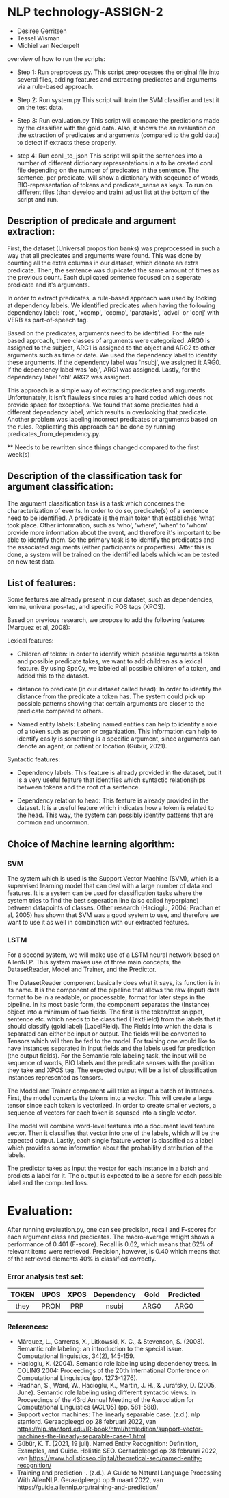 # NLP technology-ASSIGN-2

- Desiree Gerritsen
- Tessel Wisman
- Michiel van Nederpelt

overview of how to run the scripts:
- Step 1: Run preprocess.py. 
This script preprocesses the original file into several files, adding features and extracting predicates and arguments via a rule-based approach.

- Step 2: Run system.py
This script will train the SVM classifier and test it on the test data.

- Step 3: Run evaluation.py
This script will compare the predictions made by the classifier with the gold data.
Also, it shows the an evaluation on the extraction of predicates and arguments (compared to the gold data) to detect if extracts these properly.

- step 4: Run conll_to_json
This script will split the sentences into a number of different dictionary representations in a to be created conll file depending on the number of predicates in the sentence. The sentence, per predicate, will show a dictionary with seqeunce of words, BIO-representation of tokens and predicate_sense as keys.
To run on different files (than develop and train) adjust list at the bottom of the script and run.

## Description of predicate and argument extraction:

First, the dataset (Universal proposition banks)  was preprocessed in such a way that all predicates and arguments were found. This was done by counting all the extra columns in our dataset, which denote an extra predicate. Then, the sentence was duplicated the same amount of times as the previous count. Each duplicated sentence focused on a seperate predicate and it's arguments. 

In order to extract predicates, a rule-based approach was used by looking at dependency labels. We identified predicates when having the following dependency label: 'root', 'xcomp', 'ccomp', 'parataxis', 'advcl' or 'conj' with VERB as part-of-speech tag.

Based on the predicates, arguments need to be identified. For the rule based approach, three classes of arguments were categorized. ARG0 is assigned to the subject, ARG1 is assigned to the object and ARG2 to other arguments such as time or date. We used the dependency label to identify these arguments. If the dependency label was 'nsubj', we assigned it ARG0. If the dependency label was 'obj', ARG1 was assigned. Lastly, for the dependency label 'obl' ARG2 was assigned. 

This approach is a simple way of extracting predicates and arguments. Unfortunately, it isn't flawless since rules are hard coded which does not provide space for exceptions. We found that some predicates had a different dependency label, which results in overlooking that predicate. Another problem was labeling incorrect predicates or arguments based on the rules. Replicating this approach can be done by running predicates_from_dependency.py.

** Needs to be rewritten since things changed compared to the first week(s)



## Description of the classification task for argument classification:
The argument classification task is a task which concernes the characterization of events. In order to do so, predicate(s) of a sentence need to be identified. A predicate is the main token that establishes 'what' took place. Other information, such as 
'who', 'where', 'when' to 'whom' provide more information about the event, and therefore it's important to be able to identify them. So the primary task is to identify the predicates and the associated arguments (either participants or properties). After this is done, a system will be trained on the identified labels which kcan be tested on new test data. 

## List of features: 
Some features are already present in our dataset, such as dependencies, lemma, univeral pos-tag, and specific POS tags (XPOS). 

Based on previous research, we propose to add the following features (Marquez et al, 2008):

Lexical features:
- Children of token:
In order to identify which possible arguments a token and possible predicate takes, we want to add children as a lexical feature. By using SpaCy, we labeled all possible children of a token, and added this to the dataset. 

- distance to predicate (in our dataset called head):
In order to identify the distance from the predicate a token has. The system could pick up possible patterns showing that certain arguments are closer to the predicate compared to others.

- Named entity labels:
Labeling named entities can help to identify a role of a token such as person or organization. This information can help to identify easily is something is a specific argument, since arguments can denote an agent, or patient or location (Gübür, 2021).

Syntactic features:
- Dependency labels:
This feature is already provided in the dataset, but it is a very useful feature that identifies which syntactic relationships between tokens and the root of a sentence. 

- Dependency relation to head:
This feature is already provided in the dataset. It is a useful feature which indicates how a token is related to the head. This way, the system can possibly identify patterns that are common and uncommon. 

## Choice of Machine learning algorithm:

### SVM

The system which is used is the Support Vector Machine (SVM), which is a supervised learning model that can deal with a large number of data and features. It is a system can be used for classification tasks where the system tries to find the best seperation line (also called hyperplane) between datapoints of classes. Other research (Hacioglu, 2004; Pradhan et al, 2005) has shown that SVM was a good system to use, and therefore we want to use it as well in combination with our extracted features. 

### LSTM

For a second system, we will make use of a LSTM neural network based on AllenNLP. This system makes use of three main concepts, the DatasetReader, Model and Trainer, and the Predictor.  

The DatasetReader component basically does what it says, its function is in its name. It is the component of the pipeline that allows the raw (input) data format to be in a readable, or processable, format for later steps in the pipeline. In its most basic form, the component separates the (Instance) object into a minimum of two fields. The first is the token/text snippet, sentence etc. which needs to be classified (TextField) from the labels that it should classify (gold label) (LabelField). The Fields into which the data is separated can either be input or output. The fields will be converted to Tensors which will then be fed to the model. 
For training one would like to have instances separated in input fields and the labels used for prediction (the output fields). For the Semantic role labeling task, the input will be sequence of words, BIO labels and the predicate senses with the position they take and XPOS tag. The expected output will be a list of classification instances represented as tensors.

The Model and Trainer component will take as input a batch of Instances. First, the model converts the tokens into a vector. This will create a large tensor since each token is vectorized. In order to create smaller vectors, a sequence of vectors for each token is squased into a single vector.

The model will combine word-level features into a document level feature vector. Then it classifies that vector into one of the labels, which will be the expected output. Lastly, each single feature vector is classified as a label which provides some information about the probability distribution of the labels. 

The predictor takes as input the vector for each instance in a batch and predicts a label for it. The output is expected to be a score for each possible label and the computed loss. 

# Evaluation:
After running evaluation.py, one can see precision, recall and F-scores for each argument class and predicates. The macro-average weight shows a performance of 0.401 (F-score). Recall is 0.62, which means that 62% of relevant items were retrieved. Precision, however, is 0.40 which means that of the retrieved elements 40% is classified correctly. 

### Error analysis test set:

| TOKEN | UPOS | XPOS | Dependency | Gold | Predicted |
| :---: | :---: | :---: |:---: |:---: |:---: |
| they | PRON | PRP| nsubj | ARG0| ARG0 |



### References:
- Màrquez, L., Carreras, X., Litkowski, K. C., & Stevenson, S. (2008). Semantic role labeling: an introduction to the special issue. Computational linguistics, 34(2), 145-159.
- Hacioglu, K. (2004). Semantic role labeling using dependency trees. In COLING 2004: Proceedings of the 20th International Conference on Computational Linguistics (pp. 1273-1276).
- Pradhan, S., Ward, W., Hacioglu, K., Martin, J. H., & Jurafsky, D. (2005, June). Semantic role labeling using different syntactic views. In Proceedings of the 43rd Annual Meeting of the Association for Computational Linguistics (ACL’05) (pp. 581-588).
- Support vector machines: The linearly separable case. (z.d.). nlp stanford. Geraadpleegd op 28 februari 2022, van https://nlp.stanford.edu/IR-book/html/htmledition/support-vector-machines-the-linearly-separable-case-1.html
- Gübür, K. T. (2021, 19 juli). Named Entity Recognition: Definition, Examples, and Guide. Holistic SEO. Geraadpleegd op 28 februari 2022, van https://www.holisticseo.digital/theoretical-seo/named-entity-recognition/
- Training and prediction ·. (z.d.). A Guide to Natural Language Processing With AllenNLP. Geraadpleegd op 9 maart 2022, van https://guide.allennlp.org/training-and-prediction/
